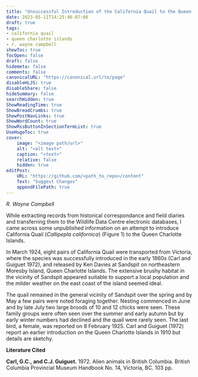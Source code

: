 ```yaml
---
title: "Unsuccessful Introduction of the California Quail to the Queen Charlotte Islands"
date: 2023-05-11T14:25:46-07:00
draft: true
tags:
- california quail
- queen charlotte islands
- r. wayne campbell
showToc: true
TocOpen: false
draft: false
hidemeta: false
comments: false
canonicalURL: "https://canonical.url/to/page"
disableHLJS: true 
disableShare: false
hideSummary: false
searchHidden: true
ShowReadingTime: true
ShowBreadCrumbs: true
ShowPostNavLinks: true
ShowWordCount: true
ShowRssButtonInSectionTermList: true
UseHugoToc: true
cover:
    image: "<image path/url>" 
    alt: "<alt text>" 
    caption: "<text>" 
    relative: false
    hidden: true
editPost:
    URL: "https://github.com/<path_to_repo>/content"
    Text: "Suggest Changes" 
    appendFilePath: true 
---
```


*R. Wayne Campbell*

While extracting records from historical correspondance and field diaries and transferring them to the Wildlife Data Centre electronic databases, I came across some unpublished information on an attempt to introduce California Quail (*Callipepla californica*) (Figure 1) to the Queen Charlotte Islands.

In March 1924, eight pairs of California Quail were transported from Victoria, where the species was successfully introduced in the early 1860s (Carl and Guiguet 1972), and released by Ken Davies at Sandspit on northeastern Moresby Island, Queen Charlotte Islands. The extensive brushy habitat in the vicinity of Sandspit appeared suitable to support a local population and the milder weather on the east coast of the island seemed ideal.

The quail remained in the general vicinity of Sandspit over the spring and by May a few pairs were noted foraging together. Nesting commenced in June and by late July two large broods of 10 and 12 chicks were seen. These family groups were often seen over the summer and early autumn but by early winter numbers had declined and the quail were rarely seen. The last bird, a female, was reported on 8 February 1925. Carl and Guiguet (1972) report an earlier introduction on the Queen Charlotte Islands in 1910 but details are sketchy.

**Literature Cited**

**Carl, G.C., and C.J. Guiguet.** 1972. Alien animals in British Columbia. British Columbia Provincial Museum Handbook No. 14, Victoria, BC. 103 pp.

